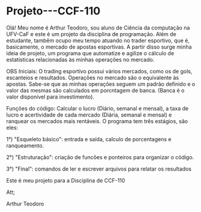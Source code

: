 # Projeto---CCF-110

Olá! Meu nome é Arthur Teodoro, sou aluno de Ciência da computação na UFV-CaF e este é um projeto da disciplina de programação. Além de estudante, tambêm ocupo meu tempo 
atuando no trader esportivo, que é, basicamente, o mercado de apostas esportivas. A partir disso surge minha ideia de projeto, um programa que automatize e agilize o 
cálculo de estatísticas relacionadas às minhas operações no mercado.

OBS Iniciais: 
O trading esportivo possui vários mercados, como os de gols, escanteios e resultados.
Operações no mercado são o equivalente às apostas.
Sabe-se que as minhas operações seguem um padrão definido e o valor das mesmas são calculados em porcntagem de banca. (Banca é o valor disponível para investimento).
 
Funções do código: Calcular o lucro (Diário, semanal e mensal), a taxa de lucro e acertividade de cada mercado (Diária, semanal e mensal) e ranquear os mercados mais 
rentáveis. O programa tem três estágios, são eles:

1°) "Esqueleto básico": entrada e saída, calculo de porcentagens e ranqueamento.

2°) "Estruturação": criação de funcões e ponteiros para organizar o código.

3°) "Final": comandos de ler e escrever arquivos para relatar os resultados


Este é meu projeto para a Disciplina de CCF-110

Att;

Arthur Teodoro
